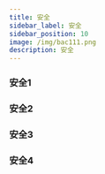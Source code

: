 ```yaml
---
title: 安全
sidebar_label: 安全
sidebar_position: 10
image: /img/bac111.png
description: 安全
---
```


### 安全1

### 安全2

### 安全3

### 安全4